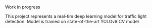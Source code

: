 Work in progress

This project represents a real-tim deep learning model for traffic light detection. Model is trained on state-of-the-art YOLOv8 CV model
